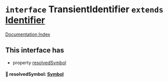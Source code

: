 # `interface` TransientIdentifier `extends` [Identifier](../interface.Identifier/README.md)

[Documentation Index](../README.md)

## This interface has

- property [resolvedSymbol](#-resolvedsymbol-symbol)


#### 📄 resolvedSymbol: [Symbol](../interface.Symbol/README.md)



